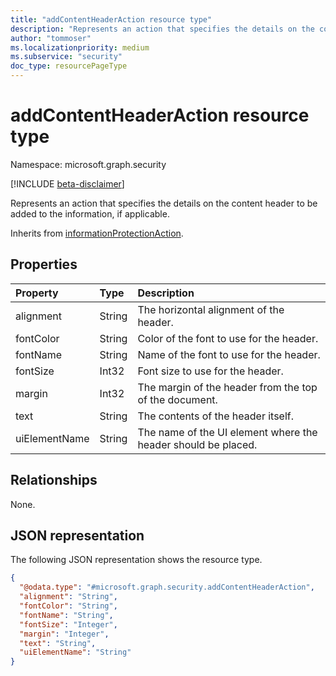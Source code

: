 ```yaml
---
title: "addContentHeaderAction resource type"
description: "Represents an action that specifies the details on the content header to be added to the information, if applicable."
author: "tommoser"
ms.localizationpriority: medium
ms.subservice: "security"
doc_type: resourcePageType
---
```


# addContentHeaderAction resource type

Namespace: microsoft.graph.security

[!INCLUDE [beta-disclaimer](../../includes/beta-disclaimer.md)]

Represents an action that specifies the details on the content header to be added to the information, if applicable.

Inherits from [informationProtectionAction](../resources/security-informationprotectionaction.md).

## Properties

| Property      | Type   | Description                                                   |
| :------------ | :----- | :------------------------------------------------------------ |
| alignment     | String | The horizontal alignment of the header.                       |
| fontColor     | String | Color of the font to use for the header.                      |
| fontName      | String | Name of the font to use for the header.                       |
| fontSize      | Int32  | Font size to use for the header.                              |
| margin        | Int32  | The margin of the header from the top of the document.        |
| text          | String | The contents of the header itself.                            |
| uiElementName | String | The name of the UI element where the header should be placed. |

## Relationships
None.

## JSON representation
The following JSON representation shows the resource type.
<!-- {
  "blockType": "resource",
  "@odata.type": "microsoft.graph.security.addContentHeaderAction"
}
-->
``` json
{
  "@odata.type": "#microsoft.graph.security.addContentHeaderAction",
  "alignment": "String",
  "fontColor": "String",
  "fontName": "String",
  "fontSize": "Integer",
  "margin": "Integer",
  "text": "String",
  "uiElementName": "String"
}
```

